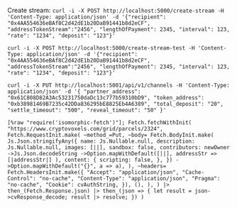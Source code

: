 Create stream:
`curl -i -X POST http://localhost:5000/create-stream -H 'Content-Type: application/json' -d '{"recipient": "0x4AA554636eBAf8C2d42dE1b20DaB91441b8d2eCF", "addressTokenStream":"2456", "lengthOfPayment": 2345, "interval": 123, "rate": "1234", "deposit": "123"}'`

`curl -i -X POST http://localhost:5000/create-stream-test -H 'Content-Type: application/json' -d '{"recipient": "0x4AA554636eBAf8C2d42dE1b20DaB91441b8d2eCF", "addressTokenStream":"2456", "lengthOfPayment": 2345, "interval": 123, "rate": "1234", "deposit": "123"}'`

`curl -i -X PUT http://localhost:5001/api/v1/channels -H 'Content-Type: application/json' -d '{ "partner_address": "0x61C808D82A3Ac53231750daDc13c777b59310bD9", "token_address": "0xb38981469B7235c42DDa836295bE8825Eb4A6389", "total_deposit": "20", "settle_timeout": "500", "reveal_timeout": "50" }'`

`[%raw "require('isomorphic-fetch')"]; Fetch.fetchWithInit( "https://www.cryptovoxels.com/grid/parcels/2324", Fetch.RequestInit.make( ~method_=Put, ~body= Fetch.BodyInit.make( Js.Json.stringifyAny({ name: Js.Nullable.null, description: Js.Nullable.null, images: [||], sandbox: false, contributors: newOwner ->Js.Json.decodeString ->Option.mapWithDefault([||], addressStr => [|addressStr|] ), content: { scripting: false, }, }) ->Option.mapWithDefault("{}", a => a), ), ~headers= Fetch.HeadersInit.make({ "Accept": "application/json", "Cache-Control": "no-cache", "Content-Type": "application/json", "Pragma": "no-cache", "Cookie": cvAuthString, }), (), ), ) |> then_(Fetch.Response.json) |> then_(json => { let result = json->cvResponse_decode; result |> resolve; }) )`
